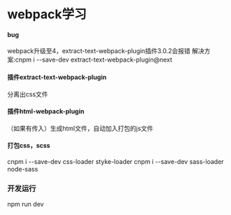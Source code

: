 # webpack学习


#### bug
webpack升级至4，extract-text-webpack-plugin插件3.0.2会报错
解决方案:cnpm i --save-dev extract-text-webpack-plugin@next
#### 插件extract-text-webpack-plugin
分离出css文件
#### 插件html-webpack-plugin
（如果有传入）生成html文件，自动加入打包的js文件
#### 打包css，scss
cnpm i --save-dev css-loader styke-loader
cnpm i --save-dev sass-loader node-sass
### 开发运行
npm run dev

